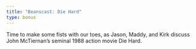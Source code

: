 ```yaml
---
title: "Beanscast: Die Hard"
type: bonus
---
```

Time to make some fists with our toes, as Jason, Maddy, and Kirk discuss John McTiernan’s seminal 1988 action movie Die Hard.